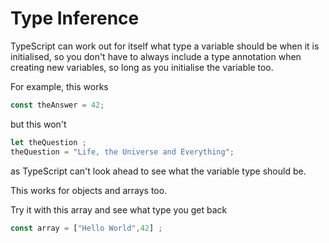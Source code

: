 # Type Inference

TypeScript can work out for itself what type a variable should be when it is initialised, so you don't have to always include a type annotation when creating new variables, so long as you initialise the variable too.

For example, this works

``` typescript
const theAnswer = 42;
```

but this won't

``` typescript
let theQuestion ;
theQuestion = "Life, the Universe and Everything";
```

as TypeScript can't look ahead to see what the variable type should be.

This works for objects and arrays too.

Try it with this array and see what type you get back

``` typescript
const array = ["Hello World",42] ;
```
